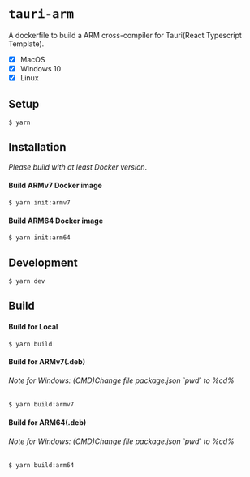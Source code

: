 # `tauri-arm`
A dockerfile to build a ARM cross-compiler for Tauri(React Typescript Template).

- [x] MacOS
- [x] Windows 10
- [x] Linux

## Setup

    $ yarn

## Installation

*Please build with at least Docker version*.

#### Build ARMv7 Docker image

    $ yarn init:armv7
    

#### Build ARM64 Docker image

    $ yarn init:arm64


## Development

    $ yarn dev
    
    
## Build

#### Build for Local

    $ yarn build

#### Build for ARMv7(.deb)
###### *Note for Windows: (CMD)Change file package.json \`pwd\` to %cd%*

    $ yarn build:armv7
    

#### Build for ARM64(.deb)
###### *Note for Windows: (CMD)Change file package.json \`pwd\` to %cd%* 
    $ yarn build:arm64
    
